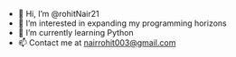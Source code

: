 - 👋 Hi, I’m @rohitNair21
- 👀 I’m interested in expanding my programming horizons
- 🌱 I’m currently learning Python
- 📫 Contact me at nairrohit003@gmail.com
